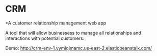 # CRM
*A customer relationship management web app

A tool that will allow businessess to manage all relationships and interactions with potential customers.

Demo: http://crm-env-1.vymiqjmamc.us-east-2.elasticbeanstalk.com/
